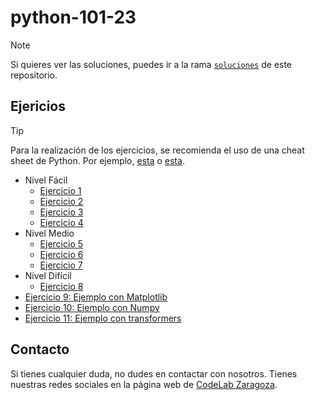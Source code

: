 # python-101-23

> [!NOTE]  
> Si quieres ver las soluciones, puedes ir a la rama [`soluciones`](https://github.com/CodeLabZGZ/python-101-series/tree/soluciones) de este repositorio.

## Ejericios

> [!TIP]
> Para la realización de los ejercicios, se recomienda el uso de una cheat sheet de Python.
> Por ejemplo, [esta](https://www.pythoncheatsheet.org/) o [esta](https://quickref.me/python).

- Nivel Fácil
  - [Ejercicio 1](01-fabrica-de-juguetes.ipynb)
  - [Ejercicio 2](02-taller-de-santa.ipynb)
  - [Ejercicio 3](03-elfo-travieso.ipynb)
  - [Ejercicio 4](04-renos-de-santa.ipynb)
- Nivel Medio
  - [Ejercicio 5](05-decode.ipynb)
  - [Ejercicio 6](06-trineo-electrico.ipynb)
  - [Ejercicio 7](07-acertijos.ipynb)
- Nivel Difícil
  - [Ejercicio 8](08-unicode2023.ipynb)
- [Ejercicio 9: Ejemplo con Matplotlib](09-plot.ipynb)
- [Ejercicio 10: Ejemplo con Numpy](10-puzzle.ipynb)
- [Ejercicio 11: Ejemplo con transformers](10-transformers.ipynb)

## Contacto

Si tienes cualquier duda, no dudes en contactar con nosotros. Tienes nuestras redes sociales en la página web de [CodeLab Zaragoza](https://codelabzgz.dev/).
